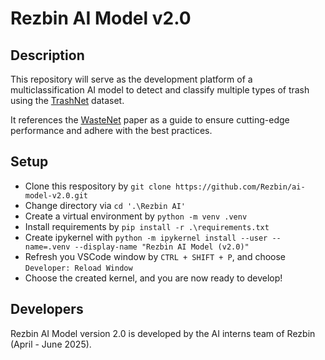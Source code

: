 # Rezbin AI Model v2.0

## Description

This repository will serve as the development platform of a multiclassification AI model to detect and classify multiple types of trash using the [TrashNet](https://www.kaggle.com/datasets/feyzazkefe/trashnet) dataset.

It references the [WasteNet](https://arxiv.org/pdf/2006.05873) paper as a guide to ensure cutting-edge performance and adhere with the best practices.

## Setup

- Clone this respository by `git clone https://github.com/Rezbin/ai-model-v2.0.git`
- Change directory via `cd '.\Rezbin AI'`
- Create a virtual environment by `python -m venv .venv`
- Install requirements by `pip install -r .\requirements.txt`
- Create ipykernel with `python -m ipykernel install --user --name=.venv --display-name "Rezbin AI Model (v2.0)"`
- Refresh you VSCode window by `CTRL + SHIFT + P`, and choose `Developer: Reload Window`
- Choose the created kernel, and you are now ready to develop!

## Developers
Rezbin AI Model version 2.0 is developed by the AI interns team of Rezbin (April - June 2025).